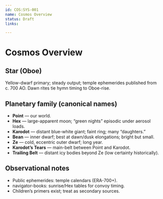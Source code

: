 ```yaml
---
id: COS:SYS-001
name: Cosmos Overview
status: Draft
links:

---
```


# Cosmos Overview

## Star (Oboe)
Yellow-dwarf primary; steady output; temple ephemerides published from c. 700 AO. Dawn rites tie hymn timing to Oboe-rise.

## Planetary family (canonical names)
- **Point** — our world.
- **Hex** — large-apparent moon; “green nights” episodic under aerosol loads.
- **Karodot** — distant blue-white giant; faint ring; many “daughters.”
- **Bean** — inner dwarf; best at dawn/dusk elongations; bright but small.
- **Ze** — cold, eccentric outer dwarf; long year.
- **Karodot’s Tears** — main-belt between Point and Karodot.
- **Trailing Belt** — distant icy bodies beyond Ze (low certainty historically).

## Observational notes
- Public ephemerides: temple calendars (ERA-700+).
- navigator-books: sunrise/Hex tables for convoy timing.
- Children’s primers exist; treat as secondary sources.

